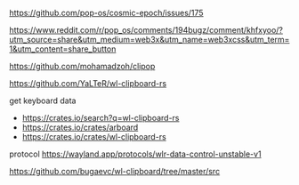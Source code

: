 https://github.com/pop-os/cosmic-epoch/issues/175

https://www.reddit.com/r/pop_os/comments/194bugz/comment/khfxyoo/?utm_source=share&utm_medium=web3x&utm_name=web3xcss&utm_term=1&utm_content=share_button

https://github.com/mohamadzoh/clipop

https://github.com/YaLTeR/wl-clipboard-rs

get keyboard data
- https://crates.io/search?q=wl-clipboard-rs
- https://crates.io/crates/arboard
- https://crates.io/crates/wl-clipboard-rs


protocol
https://wayland.app/protocols/wlr-data-control-unstable-v1


https://github.com/bugaevc/wl-clipboard/tree/master/src
